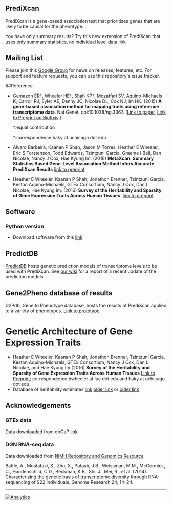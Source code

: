 ## PrediXcan

PrediXcan is a gene-based association test that prioritizes genes that are likely to be causal for the phenotype. 

You have only summary results? Try this new extension of PrediXcan that uses only summary statistics, no individual level data [link](https://github.com/hakyimlab/MetaXcan)

## Mailing List

Please join this [Google Group](https://groups.google.com/forum/#!forum/predixcanmetaxcan) for news on releases, features, etc. 
For support and feature requests, you can use this repository's issue tracker.


##Reference
- Gamazon ER†, Wheeler HE†, Shah KP†, Mozaffari SV, Aquino-Michaels K, Carroll RJ, Eyler AE, Denny JC, Nicolae DL, Cox NJ, Im HK. (2015) **A gene-based association method for mapping traits using reference transcriptome data**. Nat Genet. doi:10.1038/ng.3367. ([Link to paper](http://www.nature.com/ng/journal/v47/n9/full/ng.3367.html), [Link to Preprint on BioRxiv](http://biorxiv.org/content/early/2015/06/17/020164) )

  †:equal contribution 
  
  *:correspondence haky at uchicago dot edu

- Alvaro Barbeira, Kaanan P Shah, Jason M Torres, Heather E Wheeler, Eric S Torstenson, Todd Edwards, Tzintzuni Garcia, Graeme I Bell, Dan Nicolae, Nancy J Cox, Hae Kyung Im. (2016) **MetaXcan: Summary Statistics Based Gene-Level Association Method Infers Accurate PrediXcan Results** [link to preprint](http://dx.doi.org/10.1101/045260)

- Heather E Wheeler, Kaanan P Shah, Jonathon Brenner, Tzintzuni Garcia, Keston Aquino-Michaels, GTEx Consortium, Nancy J Cox, Dan L Nicolae, Hae Kyung Im. (2016) **Survey of the Heritability and Sparsity of Gene Expression Traits Across Human Tissues**. [link to preprint](http://dx.doi.org/10.1101/043653)


## Software

### Python version

- Download software from this [link](https://github.com/hakyimlab/PrediXcan/tree/master/Software)

## PredictDB

[PredictDB](http://predictdb.hakyimlab.org/) hosts genetic prediction models of transcriptome levels to be used with PrediXcan. See [our wiki](https://github.com/hakyimlab/PrediXcan/wiki/PredictDB-Update:-Aug-18,-2016) for a report of a recent update of the prediction models.

## Gene2Pheno database of results

G2Pdb, Gene to Phenotype database, hosts the results of PrediXcan applied to a variety of phenotypes. [Link to prototype](http://www.gene2pheno.org/). 

# Genetic Architecture of Gene Expression Traits

- Heather E Wheeler, Kaanan P Shah, Jonathon Brenner, Tzintzuni Garcia, Keston Aquino-Michaels, GTEx Consortium, Nancy J Cox, Dan L Nicolae, and Hae Kyung Im (2016) **Survey of the Heritability and Sparsity of Gene Expression Traits Across Human Tissues** [Link to Preprint](http://dx.doi.org/10.1101/043653); correspondence hwheeler at luc dot edu and haky at uchicago dot edu
- Database of heritability estimates [link](https://github.com/jlbren/GenArchDB) [older link](https://s3.amazonaws.com/imlab-open/Webdata/Paper-Links/h2r2-2016-03-17-no-TS.db) or [older link](https://github.com/WheelerLab/GenArchDB)

## Acknowledgements

### GTEx data

Data downloaded from dbGaP [link](http://www.gtexportal.org/)

### DGN RNA-seq data

Data downloaded from [NIMH Repository and Genomics Resource](https://www.nimhgenetics.org )

Battle, A., Mostafavi, S., Zhu, X., Potash, J.B., Weissman, M.M., McCormick, C., Haudenschild, C.D., Beckman, K.B., Shi, J., Mei, R., et al. (2014). Characterizing the genetic basis of transcriptome diversity through RNA-sequencing of 922 individuals. Genome Research 24, 14–24.

___
[![Analytics](https://ga-beacon.appspot.com/UA-61894206-3/PrediXcan-Readme-Github?useReferrer)](https://github.com/hakyim/PrediXcan)
